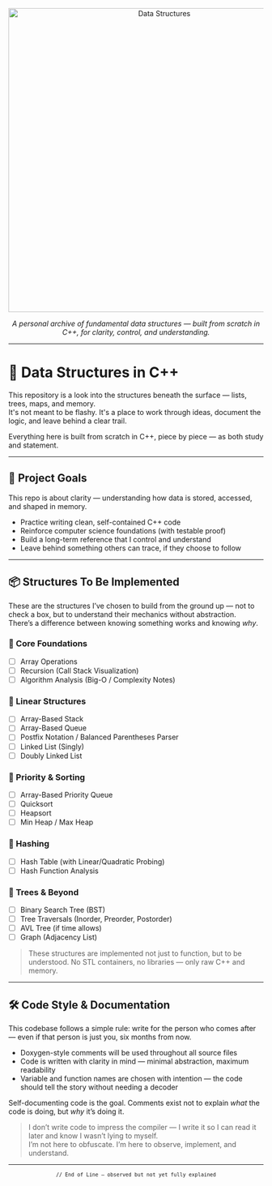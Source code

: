 <p align="center">
  <img src="https://musingsofanxphile.wordpress.com/wp-content/uploads/2011/10/zx-files166.jpg" width="600" alt="Data Structures">
</p>

<p align="center"><em>A personal archive of fundamental data structures — built from scratch in C++, for clarity, control, and understanding.</em></p>

---

# 🧬 Data Structures in C++

This repository is a look into the structures beneath the surface — lists, trees, maps, and memory.  
It's not meant to be flashy. It's a place to work through ideas, document the logic, and leave behind a clear trail.

Everything here is built from scratch in C++, piece by piece — as both study and statement.

---

## 🎯 Project Goals

This repo is about clarity — understanding how data is stored, accessed, and shaped in memory.

- Practice writing clean, self-contained C++ code  
- Reinforce computer science foundations (with testable proof)  
- Build a long-term reference that I control and understand  
- Leave behind something others can trace, if they choose to follow

---

## 📦 Structures To Be Implemented

These are the structures I’ve chosen to build from the ground up — not to check a box, but to understand their mechanics without abstraction.  
There’s a difference between knowing something works and knowing *why*.

### 🔹 Core Foundations
- [ ] Array Operations
- [ ] Recursion (Call Stack Visualization)
- [ ] Algorithm Analysis (Big-O / Complexity Notes)

### 🔹 Linear Structures
- [ ] Array-Based Stack
- [ ] Array-Based Queue
- [ ] Postfix Notation / Balanced Parentheses Parser
- [ ] Linked List (Singly)
- [ ] Doubly Linked List

### 🔹 Priority & Sorting
- [ ] Array-Based Priority Queue
- [ ] Quicksort
- [ ] Heapsort
- [ ] Min Heap / Max Heap

### 🔹 Hashing
- [ ] Hash Table (with Linear/Quadratic Probing)
- [ ] Hash Function Analysis

### 🔹 Trees & Beyond
- [ ] Binary Search Tree (BST)
- [ ] Tree Traversals (Inorder, Preorder, Postorder)
- [ ] AVL Tree (if time allows)
- [ ] Graph (Adjacency List)

> These structures are implemented not just to function, but to be understood. No STL containers, no libraries — only raw C++ and memory.

---

## 🛠️ Code Style & Documentation

This codebase follows a simple rule: write for the person who comes after — even if that person is just you, six months from now.

- Doxygen-style comments will be used throughout all source files  
- Code is written with clarity in mind — minimal abstraction, maximum readability  
- Variable and function names are chosen with intention — the code should tell the story without needing a decoder

Self-documenting code is the goal. Comments exist not to explain *what* the code is doing, but *why* it’s doing it.

> I don’t write code to impress the compiler — I write it so I can read it later and know I wasn’t lying to myself.  
> I’m not here to obfuscate. I’m here to observe, implement, and understand.

---

<p align="center"><sub><code>// End of Line — observed but not yet fully explained</code></sub></p>

